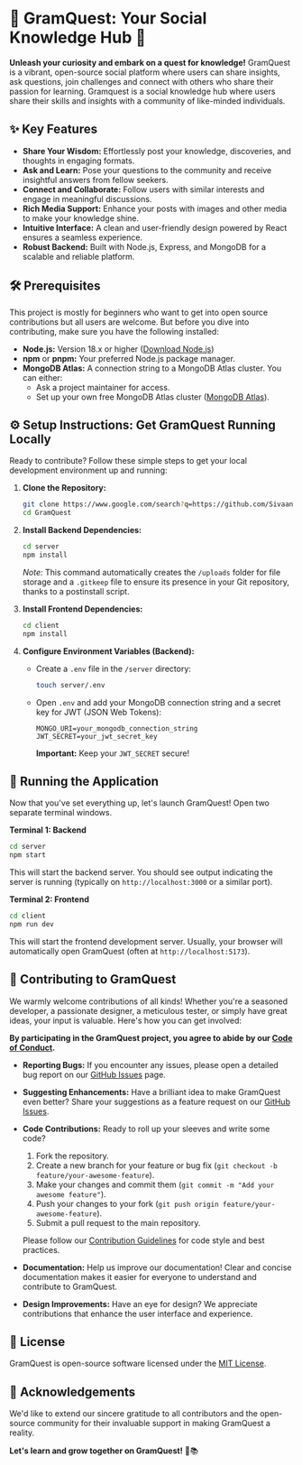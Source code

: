 

# 🚀 GramQuest: Your Social Knowledge Hub 🧠

[](https://www.google.com/search?q=https://github.com/Sivaani-Janaswamy/GramQuest)
[](https://opensource.org/licenses/MIT)
[](https://github.com/sindresorhus/awesome)

**Unleash your curiosity and embark on a quest for knowledge\!** GramQuest is a vibrant, open-source social platform where users can share insights, ask questions, join challenges and connect with others who share their passion for learning. Gramquest is a social knowledge hub where users share their skills and insights with a community of like-minded individuals.

## ✨ Key Features

  * **Share Your Wisdom:** Effortlessly post your knowledge, discoveries, and thoughts in engaging formats.
  * **Ask and Learn:** Pose your questions to the community and receive insightful answers from fellow seekers.
  * **Connect and Collaborate:** Follow users with similar interests and engage in meaningful discussions.
  * **Rich Media Support:** Enhance your posts with images and other media to make your knowledge shine.
  * **Intuitive Interface:** A clean and user-friendly design powered by React ensures a seamless experience.
  * **Robust Backend:** Built with Node.js, Express, and MongoDB for a scalable and reliable platform.

## 🛠️ Prerequisites

This project is mostly for beginners who want to get into open source contributions but all users are welcome. But before you dive into contributing, make sure you have the following installed:

  * **Node.js:** Version 18.x or higher ([Download Node.js](https://nodejs.org/))
  * **npm** or **pnpm:** Your preferred Node.js package manager.
  * **MongoDB Atlas:** A connection string to a MongoDB Atlas cluster. You can either:
      * Ask a project maintainer for access.
      * Set up your own free MongoDB Atlas cluster ([MongoDB Atlas](https://www.mongodb.com/atlas/database)).

## ⚙️ Setup Instructions: Get GramQuest Running Locally

Ready to contribute? Follow these simple steps to get your local development environment up and running:

1.  **Clone the Repository:**

    ```bash
    git clone https://www.google.com/search?q=https://github.com/Sivaani-Janaswamy/GramQuest.git
    cd GramQuest
    ```

2.  **Install Backend Dependencies:**

    ```bash
    cd server
    npm install
    ```

    *Note:* This command automatically creates the `/uploads` folder for file storage and a `.gitkeep` file to ensure its presence in your Git repository, thanks to a postinstall script.

3.  **Install Frontend Dependencies:**

    ```bash
    cd client
    npm install
    ```

4.  **Configure Environment Variables (Backend):**

      * Create a `.env` file in the `/server` directory:
        ```bash
        touch server/.env
        ```
      * Open `.env` and add your MongoDB connection string and a secret key for JWT (JSON Web Tokens):
        ```
        MONGO_URI=your_mongodb_connection_string
        JWT_SECRET=your_jwt_secret_key
        ```
        **Important:** Keep your `JWT_SECRET` secure\!

## 🚀 Running the Application

Now that you've set everything up, let's launch GramQuest\! Open two separate terminal windows.

**Terminal 1: Backend**

```bash
cd server
npm start
```

This will start the backend server. You should see output indicating the server is running (typically on `http://localhost:3000` or a similar port).

**Terminal 2: Frontend**

```bash
cd client
npm run dev
```

This will start the frontend development server. Usually, your browser will automatically open GramQuest (often at `http://localhost:5173`).

## 🤝 Contributing to GramQuest

We warmly welcome contributions of all kinds\! Whether you're a seasoned developer, a passionate designer, a meticulous tester, or simply have great ideas, your input is valuable. Here's how you can get involved:
  
  **By participating in the GramQuest project, you agree to abide by our [Code of Conduct](CODE_OF_CONDUCT.md).**

  * **Reporting Bugs:** If you encounter any issues, please open a detailed bug report on our [GitHub Issues](https://github.com/Sivaani-Janaswamy/GramQuest/issues) page.

  * **Suggesting Enhancements:** Have a brilliant idea to make GramQuest even better? Share your suggestions as a feature request on our [GitHub Issues](https://github.com/Sivaani-Janaswamy/GramQuest/issues).

  * **Code Contributions:** Ready to roll up your sleeves and write some code?

    1.  Fork the repository.
    2.  Create a new branch for your feature or bug fix (`git checkout -b feature/your-awesome-feature`).
    3.  Make your changes and commit them (`git commit -m "Add your awesome feature"`).
    4.  Push your changes to your fork (`git push origin feature/your-awesome-feature`).
    5.  Submit a pull request to the main repository.

    Please follow our [Contribution Guidelines](CONTRIBUTING.md) for code style and best practices.

  * **Documentation:** Help us improve our documentation\! Clear and concise documentation makes it easier for everyone to understand and contribute to GramQuest.

  * **Design Improvements:** Have an eye for design? We appreciate contributions that enhance the user interface and experience.

## 📄 License

GramQuest is open-source software licensed under the [MIT License](LICENSE).

## 🙏 Acknowledgements

We'd like to extend our sincere gratitude to all contributors and the open-source community for their invaluable support in making GramQuest a reality.

**Let's learn and grow together on GramQuest\!** 🚀📚
